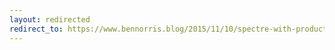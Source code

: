 ```yaml
---
layout: redirected
redirect_to: https://www.bennorris.blog/2015/11/10/spectre-with-product.html
---
```

